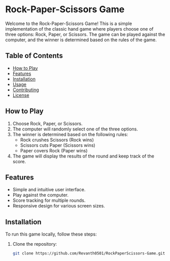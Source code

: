 
# Rock-Paper-Scissors Game

Welcome to the Rock-Paper-Scissors Game! This is a simple implementation of the classic hand game where players choose one of three options: Rock, Paper, or Scissors. The game can be played against the computer, and the winner is determined based on the rules of the game.

## Table of Contents

- [How to Play](#how-to-play)
- [Features](#features)
- [Installation](#installation)
- [Usage](#usage)
- [Contributing](#contributing)
- [License](#license)



## How to Play

1. Choose Rock, Paper, or Scissors.
2. The computer will randomly select one of the three options.
3. The winner is determined based on the following rules:
   - Rock crushes Scissors (Rock wins)
   - Scissors cuts Paper (Scissors wins)
   - Paper covers Rock (Paper wins)
4. The game will display the results of the round and keep track of the score.

## Features

- Simple and intuitive user interface.
- Play against the computer.
- Score tracking for multiple rounds.
- Responsive design for various screen sizes.

## Installation

To run this game locally, follow these steps:

1. Clone the repository:

   ```bash
   git clone https://github.com/Revanth0501/RockPaperScissors-Game.git
